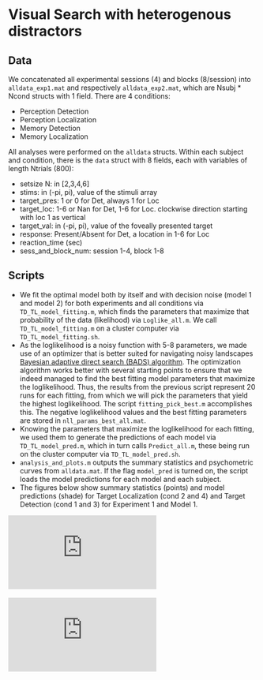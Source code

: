 # Visual Search with heterogenous distractors




## Data

We concatenated all experimental sessions (4) and blocks (8/session) into `alldata_exp1.mat` and respectively `alldata_exp2.mat`, which are Nsubj * Ncond structs with 1 field. There are 4 conditions: 

- Perception Detection
- Perception Localization
- Memory Detection
- Memory Localization


All analyses were performed on the `alldata` structs. Within each subject and condition, there is the `data` struct with 8 fields, each with variables of length Ntrials (800):


- setsize N: in [2,3,4,6]
- stims: in (-pi, pi), value of the stimuli array
- target_pres: 1 or 0 for Det, always 1 for Loc
- target_loc: 1-6 or Nan for Det, 1-6 for Loc. clockwise direction starting with loc 1 as vertical
- target_val: in (-pi, pi), value of the foveally presented target
- response: Present/Absent for Det, a location in 1-6 for Loc
- reaction_time (sec)
- sess_and_block_num: session 1-4, block 1-8


## Scripts


- We fit the optimal model both by itself and with decision noise (model 1 and model 2) for both experiments and all conditions via `TD_TL_model_fitting.m`, which finds the parameters that maximize that probability of the data (likelihood) via `Loglike_all.m`. We call  `TD_TL_model_fitting.m` on a cluster computer via `TD_TL_model_fitting.sh`.
- As the loglikelihood is a noisy function with 5-8 parameters, we made use of an optimizer that is better suited for navigating noisy landscapes [Bayesian adaptive direct search (BADS) algorithm](https://github.com/lacerbi/bads). The optimization algorithm works better with several starting points to ensure that we indeed managed to find the best fitting model parameters that maximize the loglikelihood. Thus, the results from the previous script represent 20 runs for each fitting, from which we will pick the parameters that yield the highest loglikelihood. The script `fitting_pick_best.m` accomplishes this. The negative loglikelihood values and the best fitting parameters are stored in `nll_params_best_all.mat`.
- Knowing the parameters that maximize the loglikelihood for each fitting, we used them to generate the predictions of each model via `TD_TL_model_pred.m`, which in turn calls `Predict_all.m`, these being run on the cluster computer via `TD_TL_model_pred.sh`. 
- `analysis_and_plots.m` outputs the summary statistics and psychometric curves from `alldata.mat`. If the flag `model_pred` is turned on, the script loads the model predictions for each model and each subject. 
- The figures below show summary statistics (points) and model predictions (shade) for Target Localization (cond 2 and 4) and Target Detection (cond 1 and 3) for Experiment 1 and Model 1.


![Exp 1 Localization data: summary statistics and model 1 fits](https://github.com/lianaan/Vis_Search/blob/master/LOC_full_figure_1_model_1_type_2_exp_1.pdf) 

![Exp 1 Detection data: summary statistics and model 1 fits](https://github.com/lianaan/Vis_Search/blob/master/DET_full_figure_1_model_1_type_1_exp_1.pdf) 




